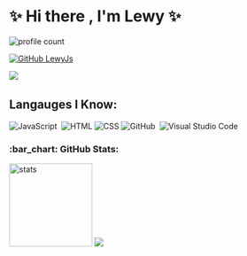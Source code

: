 # ✨ Hi there , I'm Lewy ✨

![profile count](https://komarev.com/ghpvc/?username=y4f3q&color=red)&nbsp;

[![GitHub LewyJs](https://img.shields.io/github/followers/y4f3q?label=follow&style=social)](https://github.com/ariscik)&nbsp;

<a href="https://instagram.com/y4f3q"><img src="https://img.shields.io/badge/@y4f3q-E4405F?style=flat&logo=Instagram&logoColor=white"/></a> &nbsp;

## Langauges I Know:

![JavaScript](https://img.shields.io/badge/-JavaScript-05122A?style=flat&logo=javascript)&nbsp; ![HTML](https://img.shields.io/badge/-HTML-05122A?style=flat&logo=HTML5)&nbsp;![CSS](https://img.shields.io/badge/-CSS-05122A?style=flat&logo=CSS3)&nbsp;![GitHub](https://img.shields.io/badge/-GitHub-05122A?style=flat&logo=github)&nbsp; ![Visual Studio Code](https://img.shields.io/badge/-Visual%20Studio%20Code-05122A?style=flat&logo=visual-studio-code&logoColor=007ACC)&nbsp;

<h3 align="left">:bar_chart: GitHub Stats:</h3>

<p align="left">

   <img src="https://github-readme-stats.vercel.app/api?username=y4f3q&count_private=true&show_icons=true&theme=dark&hide_border=true" width="%100" height="150px" alt="stats" />

<img src="https://github-profile-trophy.vercel.app/?username=y4f3q&theme=radical" />

</p>

